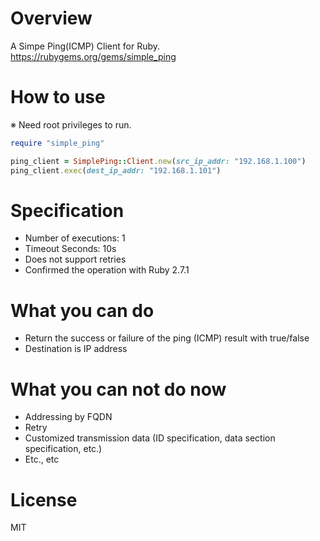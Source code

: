 # Overview
A Simpe Ping(ICMP) Client for Ruby.
https://rubygems.org/gems/simple_ping

# How to use
※ Need root privileges to run.

```ruby
require "simple_ping"

ping_client = SimplePing::Client.new(src_ip_addr: "192.168.1.100")
ping_client.exec(dest_ip_addr: "192.168.1.101")
```

# Specification

- Number of executions: 1
- Timeout Seconds: 10s
- Does not support retries
- Confirmed the operation with Ruby 2.7.1


# What you can do

- Return the success or failure of the ping (ICMP) result with true/false
- Destination is IP address

# What you can not do now

- Addressing by FQDN
- Retry
- Customized transmission data (ID specification, data section specification, etc.)
- Etc., etc

# License
MIT
